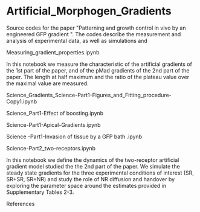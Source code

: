 # Artificial_Morphogen_Gradients

Source codes for the paper "Patterning and growth control in vivo by an engineered GFP gradient ". 
The codes describe the measurement and analysis of experimental data, as well as simulations and 

Measuring_gradient_properties.ipynb

In this notebook we measure the characteristic of the artificial gradients of the 1st part of the paper, and of the pMad gradients of the 2nd part of the paper.
The length at half maximum and the ratio of the plateau value over the maximal value are measured. 

Science_Gradients_Science-Part1-Figures_and_Fitting_procedure-Copy1.ipynb

Science_Part1-Effect of boosting.ipynb

Science-Part1-Apical-Gradients.ipynb

Science -Part1-Invasion of tissue by a GFP bath .ipynb

Science-Part2_two-receptors.ipynb

In this notebook we define the dynamics of the two-receptor artificial gradient model studied the the 2nd part of the paper. We simulate the steady state gradients for the three experimental conditions of interest (SR, SR+SR, SR+NR) and study the role of NR diffusion and handover by exploring the parameter space around the estimates provided in Supplementary Tables 2-3.


References

